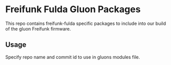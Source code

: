 Freifunk Fulda Gluon Packages
=============================
This repo contains freifunk-fulda specific packages to include into our build
of the gluon Freifunk firmware.

Usage
-----
Specify repo name and commit id to use in gluons modules file.

